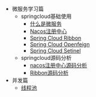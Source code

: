 * 微服务学习篇
  * springcloud基础使用
    * [什么是微服务](/springcloud/springcloud.md)
    * [Nacos注册中心](/springcloud/nacos.md)
    * [Spring Cloud Ribbon](/springcloud/ribbon.md)
    * [Spring Cloud Openfeign](/springcloud/openfeign.md)
    * [Spring Cloud Setinel](/springcloud/setinel.md)
  * springcloud源码分析
    * [nacos注册中心源码分析](/springcloud/nacos-pro.md)
    * [Ribbon源码分析](/springcloud/ribbon_pro.md)
* 并发篇
  * [线程池](/thread/thread.md)
